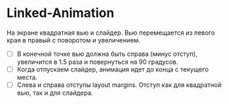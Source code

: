 # Linked-Animation

На экране квадратная вью и слайдер. Вью перемещается из левого края в правый с поворотом и увеличением.

- [ ] В конечной точке вью должна быть справа (минус отступ), увеличится в 1.5 раза и повернуться на 90 градусов.
- [ ] Когда отпускаем слайдер, анимация идет до конца с текущего места.
- [ ] Слева и справа отступы layout margins. Отступ как для квадратной вью, так и для слайдера.
